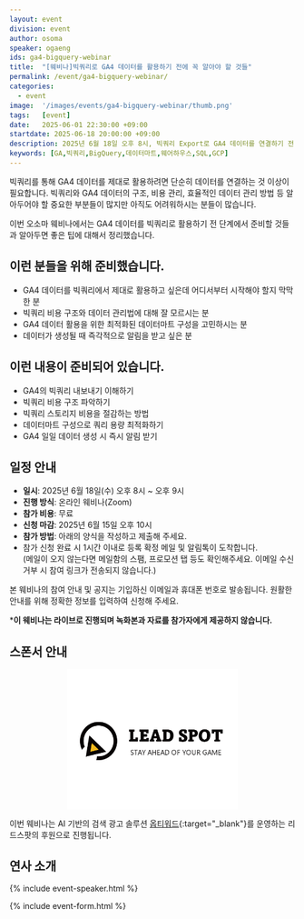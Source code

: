 ```yaml
---
layout: event
division: event
author: osoma
speaker: ogaeng
ids: ga4-bigquery-webinar
title:  "[웨비나]빅쿼리로 GA4 데이터를 활용하기 전에 꼭 알아야 할 것들"
permalink: /event/ga4-bigquery-webinar/
categories:
  - event
image:  '/images/events/ga4-bigquery-webinar/thumb.png'
tags:   [event]
date:   2025-06-01 22:30:00 +09:00
startdate: 2025-06-18 20:00:00 +09:00
description: 2025년 6월 18일 오후 8시, 빅쿼리 Export로 GA4 데이터를 연결하기 전 고려해야 하는 내용에 대해 알려드립니다.
keywords: [GA,빅쿼리,BigQuery,데이터마트,웨어하우스,SQL,GCP]
---
```


빅쿼리를 통해 GA4 데이터를 제대로 활용하려면 단순히 데이터를 연결하는 것 이상이 필요합니다. 빅쿼리와 GA4 데이터의 구조, 비용 관리, 효율적인 데이터 관리 방법 등 알아두어야 할 중요한 부분들이 많지만 아직도 어려워하시는 분들이 많습니다.

이번 오소마 웨비나에서는 GA4 데이터를 빅쿼리로 활용하기 전 단계에서 준비할 것들과 알아두면 좋은 팁에 대해서 정리했습니다.

## 이런 분들을 위해 준비했습니다.

- GA4 데이터를 빅쿼리에서 제대로 활용하고 싶은데 어디서부터 시작해야 할지 막막한 분
- 빅쿼리 비용 구조와 데이터 관리법에 대해 잘 모르시는 분
- GA4 데이터 활용을 위한 최적화된 데이터마트 구성을 고민하시는 분
- 데이터가 생성될 때 즉각적으로 알림을 받고 싶은 분

## 이런 내용이 준비되어 있습니다.

- GA4의 빅쿼리 내보내기 이해하기
- 빅쿼리 비용 구조 파악하기
- 빅쿼리 스토리지 비용을 절감하는 방법
- 데이터마트 구성으로 쿼리 용량 최적화하기
- GA4 일일 데이터 생성 시 즉시 알림 받기

## 일정 안내

- **일시**: 2025년 6월 18일(수) 오후 8시 ~ 오후 9시
- **진행 방식**: 온라인 웨비나(Zoom)
- **참가 비용**: 무료
- **신청 마감**: 2025년 6월 15일 오후 10시
- **참가 방법**: 아래의 양식을 작성하고 제출해 주세요.
- 참가 신청 완료 시 1시간 이내로 등록 확정 메일 및 알림톡이 도착합니다.<br>(메일이 오지 않는다면 메일함의 스팸, 프로모션 탭 등도 확인해주세요. 이메일 수신거부 시 참여 링크가 전송되지 않습니다.)

본 웨비나의 참여 안내 및 공지는 기입하신 이메일과 휴대폰 번호로 발송됩니다. 원활한 안내를 위해 정확한 정보를 입력하여 신청해 주세요.

***이 웨비나는 라이브로 진행되며 녹화본과 자료를 참가자에게 제공하지 않습니다.**

## 스폰서 안내

<img src="/images/events/ga4-bigquery-webinar/leadspot.png" style="max-width:300px;margin:auto;display:block;">

이번 웨비나는 AI 기반의 검색 광고 솔루션 [옵티워드](https://forms.gle/uycNopPPfm9PxrpL7){:target="_blank"}를 운영하는 리드스팟의 후원으로 진행됩니다.

## 연사 소개

{% include event-speaker.html %}

{% include event-form.html %}